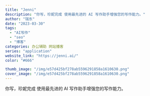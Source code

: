 ```yaml
---
title: "Jenni"
description: "你写，珍妮完成 使用最先进的 AI 写作助手增强您的写作能力。"
author: "瑞东"
date: "2023-03-30"
tags:
  - "AI写作"
  - "seo"
  - "博客"
categories: 办公辅助 网站播客
series: "application"
website_link: "https://jenni.ai/"
color: "#666"

thumb_image: "/img/e57d425bf278ab5596291858a1610630.png"
cover_image: "/img/e57d425bf278ab5596291858a1610630.png"
---
```


你写，珍妮完成 使用最先进的 AI 写作助手增强您的写作能力。